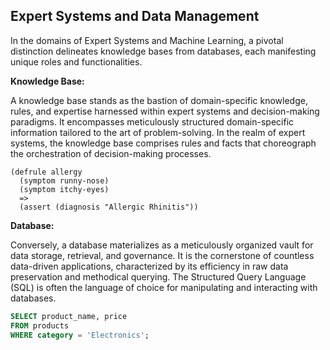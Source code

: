 ## Expert Systems and Data Management

In the domains of Expert Systems and Machine Learning, a pivotal distinction delineates knowledge bases from databases, each manifesting unique roles and functionalities.

**Knowledge Base:**

A knowledge base stands as the bastion of domain-specific knowledge, rules, and expertise harnessed within expert systems and decision-making paradigms. It encompasses meticulously structured domain-specific information tailored to the art of problem-solving. In the realm of expert systems, the knowledge base comprises rules and facts that choreograph the orchestration of decision-making processes.

```clips
(defrule allergy
  (symptom runny-nose)
  (symptom itchy-eyes)
  =>
  (assert (diagnosis "Allergic Rhinitis"))
```

**Database:**

Conversely, a database materializes as a meticulously organized vault for data storage, retrieval, and governance. It is the cornerstone of countless data-driven applications, characterized by its efficiency in raw data preservation and methodical querying. The Structured Query Language (SQL) is often the language of choice for manipulating and interacting with databases.

```sql
SELECT product_name, price
FROM products
WHERE category = 'Electronics';
```
